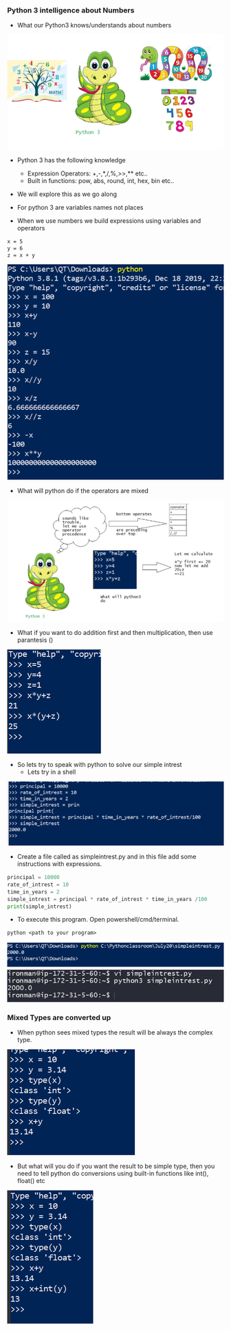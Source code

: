 ### Python 3 intelligence about Numbers
* What our Python3 knows/understands about numbers

![preview](./Images/python19.png)

* Python 3 has the following knowledge
  * Expression Operators: +,-,*,/,%,>>,** etc..
  * Built in functions: pow, abs, round, int, hex, bin etc..

* We will explore this as we go along
* For python 3 are variables names not places
* When we use numbers we build expressions using variables and operators
```
x = 5
y = 6
z = x + y
```
![preview](./Images/python20.png)

* What will python do if the operators are mixed

![preview](./Images/python21.png)

* What if you want to do addition first and then multiplication, then use parantesis ()

![preview](./Images/python22.png)

* So lets try to speak with python to solve our simple intrest
  * Lets try in a shell

![preview](./Images/python23.png)

  * Create a file called as simpleintrest.py and in this file add some instructions with expressions.
```python
principal = 10000
rate_of_intrest = 10
time_in_years = 2
simple_intrest = principal * rate_of_intrest * time_in_years /100
print(simple_intrest)
```
* To execute this program. Open powershell/cmd/terminal.
```
python <path to your program>
```
![preview](./Images/python24.png)
![preview](./Images/python25.png)

### Mixed Types are converted up
* When python sees mixed types the result will be always the complex type.

![preview](./Images/python26.png)

* But what will you do if you want the result to be simple type, then you need to tell python do conversions using built-in functions like int(), float() etc

![preview](./Images/python27.png)
